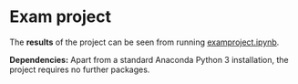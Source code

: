 # Exam project

The **results** of the project can be seen from running [examproject.ipynb](examproject.ipynb).

**Dependencies:** Apart from a standard Anaconda Python 3 installation, the project requires no further packages.